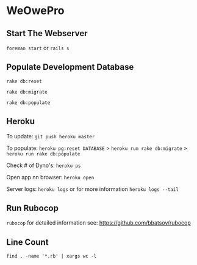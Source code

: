 # WeOwePro

## Start The Webserver
`foreman start` or `rails s`

## Populate Development Database

`rake db:reset`

`rake db:migrate`

`rake db:populate` 

## Heroku
To update: `git push heroku master`

To populate: `heroku pg:reset DATABASE` > `heroku run rake db:migrate` > `heroku run rake db:populate` 

Check # of Dyno's: `heroku ps`

Open app nn browser: `heroku open`

Server logs: `heroku logs` or for more information `heroku logs --tail`

## Run Rubocop

`rubocop` for detailed information see: https://github.com/bbatsov/rubocop

## Line Count
`find . -name '*.rb' | xargs wc -l`

